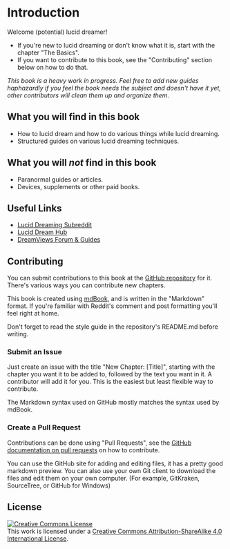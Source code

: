 # Introduction
Welcome (potential) lucid dreamer!
- If you're new to lucid dreaming or don't know what it is, start with the chapter "The Basics".
- If you want to contribute to this book, see the "Contributing" section below
    on how to do that.

_This book is a heavy work in progress. Feel free to add new guides haphazardly
if you feel the book needs the subject and doesn't have it yet, other
contributors will clean them up and organize them._

## What you will find in this book
- How to lucid dream and how to do various things while lucid dreaming.
- Structured guides on various lucid dreaming techniques.

## What you will _not_ find in this book
- Paranormal guides or articles.
- Devices, supplements or other paid books.

## Useful Links
- [Lucid Dreaming Subreddit](https://www.reddit.com/r/LucidDreaming/)
- [Lucid Dream Hub](http://ldhub.boards.net/)
- [DreamViews Forum & Guides](http://www.dreamviews.com/)

## Contributing
You can submit contributions to this book at the [GitHub repository](https://github.com/lucidbook/book) for it.
There's various ways you can contribute new chapters.

This book is created using [mdBook](https://github.com/azerupi/mdBook), and is
written in the "Markdown" format.
If you're familiar with Reddit's comment and post formatting you'll feel right
at home.

Don't forget to read the style guide in the repository's README.md before
writing.

### Submit an Issue
Just create an issue with the title "New Chapter: [Title]", starting with the
chapter you want it to be added to, followed by the text you want in it. A
contributor will add it for you. This is the easiest but least flexible way to
contribute.

The Markdown syntax used on GitHub mostly matches the syntax used by mdBook.

### Create a Pull Request
Contributions can be done using "Pull Requests", see the [GitHub documentation on pull requests](https://help.github.com/articles/about-pull-requests/)
on how to contribute.

You can use the GitHub site for adding and editing files, it has a pretty good
markdown preview. You can also use your own Git client to download the files and
edit them on your own computer. (For example, GitKraken, SourceTree, or GitHub
for Windows)

## License
<a rel="license" href="http://creativecommons.org/licenses/by-sa/4.0/"><img alt="Creative Commons License" style="border-width:0" src="https://i.creativecommons.org/l/by-sa/4.0/88x31.png" /></a><br />This work is licensed under a <a rel="license" href="http://creativecommons.org/licenses/by-sa/4.0/">Creative Commons Attribution-ShareAlike 4.0 International License</a>.
